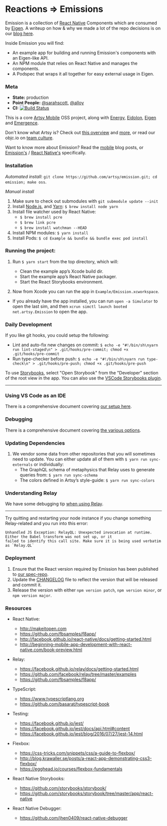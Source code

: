 # Reactions ⇒ Emissions

Emission is a collection of [React Native] Components which are consumed by [Eigen]. A writeup on how & why we made a lot of the repo decisions is on our [blog here].

Inside Emission you will find:

* An example app for building and running Emission's components with an Eigen-like API.
* An NPM module that relies on React Native and manages the components.
* A Podspec that wraps it all together for easy external usage in Eigen.

### Meta

* __State:__ production
* __Point People:__ [@sarahscott](https://github.com/sarahscott), [@alloy](https://github.com/alloy)
* __CI:__ [![Build Status](https://travis-ci.org/artsy/emission.svg?branch=master)](https://travis-ci.org/artsy/emission)

This is a core [Artsy Mobile](https://github.com/artsy/mobile) OSS project, along with [Energy](https://github.com/artsy/energy), [Eidolon](https://github.com/artsy/eidolon), [Eigen](https://github.com/artsy/eigen) and [Emergence](https://github.com/artsy/emergence).

Don't know what Artsy is? Check out [this overview](https://github.com/artsy/meta/blob/master/meta/what_is_artsy.md) and [more](https://github.com/artsy/meta/blob/master/README.md), or read our objc.io on [team culture](https://www.objc.io/issues/22-scale/artsy).

Want to know more about Emission? Read the [mobile](http://artsy.github.io/blog/categories/mobile/) blog posts, or [Emission's](http://artsy.github.io/blog/categories/emission/) / [React Native's](http://artsy.github.io/blog/categories/reactnative/) specifically.

### Installation

*Automated install*: `git clone https://github.com/artsy/emission.git; cd emission; make oss`.

*Manual install*

1. Make sure to check out submodules with `git submodule update --init`
1. Install [Node.js][node], and [Yarn][yarn]: `$ brew install node yarn`
1. Install file watcher used by React Native:
   * `$ brew install pcre`
   * `$ brew link pcre`
   * `$ brew install watchman --HEAD`
1. Install NPM modules: `$ yarn install`
1. Install Pods: `$ cd Example && bundle && bundle exec pod install`

### Running the project:

1. Run `$ yarn start` from the top directory, which will:
   * Clean the example app’s Xcode build dir.
   * Start the example app’s React Native packager.
   * Start the React Storybooks environment.

2. Now from Xcode you can run the app in `Example/Emission.xcworkspace`.
  * If you already have the app installed, you can run `open -a Simulator` to open the last sim, and then `xcrun simctl launch booted net.artsy.Emission` to open the app.

### Daily Development

If you like git hooks, you could setup the following:

* Lint and auto-fix new changes on commit:
  `$ echo -e "#!/bin/sh\nyarn run lint-staged\n" > .git/hooks/pre-commit; chmod +x .git/hooks/pre-commit`
* Run type-checker before push:
  `$ echo -e "#!/bin/sh\nyarn run type-check\n" > .git/hooks/pre-push; chmod +x .git/hooks/pre-push`

To use [Storybooks](https://github.com/storybooks/storybook), select "Open Storybook" from the "Developer" section of the root view in the app. You can also use the [VSCode Storybooks plugin](https://marketplace.visualstudio.com/items?itemName=Orta.vscode-react-native-storybooks).

---

### Using VS Code as an IDE

There is a comprehensive document covering [our setup here](docs/vscode.md).

### Debugging

There is a comprehensive document covering [the various options](docs/debugging.md).

### Updating Dependencies

1. We vendor some data from other repositories that you will sometimes need to update. You can either update all of them
   with `$ yarn run sync-externals` or individually:
   * The GraphQL schema of metaphysics that Relay uses to generate queries from: `$ yarn run sync-schema`
   * The colors defined in Artsy’s style-guide: `$ yarn run sync-colors`


### Understanding Relay

We have some debugging tip [when using Relay](docs/relay.md).

----

Try quitting and restarting your node instance if you change something Relay-related and you run into this error:

```
Unhandled JS Exception: RelayQL: Unexpected invocation at runtime. Either the Babel transform was not set up, or it
failed to identify this call site. Make sure it is being used verbatim as `Relay.QL`
```

### Deployment

1. Ensure that the React version required by Emission has been published to [our spec-repo][spec-repo].
2. Update the [CHANGELOG](CHANGELOG.md) file to reflect the version that will be released and commit it.
3. Release the version with either `npm version patch`, `npm version minor`, or `npm version major`.

### Resources

* React Native:
  - http://makeitopen.com
  - https://github.com/fbsamples/f8app/
  - http://facebook.github.io/react-native/docs/getting-started.html
  - http://beginning-mobile-app-development-with-react-native.com/book-preview.html

* Relay:
  - https://facebook.github.io/relay/docs/getting-started.html
  - https://github.com/facebook/relay/tree/master/examples
  - https://github.com/fbsamples/f8app/

* TypeScript:
  - https://www.typescriptlang.org
  - https://github.com/basarat/typescript-book

* Testing:
  - https://facebook.github.io/jest/
  - https://facebook.github.io/jest/docs/api.html#content
  - https://facebook.github.io/jest/blog/2016/07/27/jest-14.html

* Flexbox:
  - https://css-tricks.com/snippets/css/a-guide-to-flexbox/
  - http://blog.krawaller.se/posts/a-react-app-demonstrating-css3-flexbox/
  - https://egghead.io/courses/flexbox-fundamentals

* React Native Storybooks:
  - https://github.com/storybooks/storybook/
  - https://github.com/storybooks/storybook/tree/master/app/react-native

* React Native Debugger:
  - https://github.com/jhen0409/react-native-debugger


[React Native]: http://facebook.github.io/react-native/
[Eigen]: https://github.com/artsy/eigen
[yarn]: https://yarnpkg.com
[flow]: http://flowtype.org
[node]: http://nodejs.org
[glossary-yarn]: http://artsy.github.io/blog/2016/11/14/JS-Glossary/#yarn
[blog here]: http://artsy.github.io/blog/2016/08/24/On-Emission/
[spec-repo]: https://github.com/artsy/Specs/tree/master/React
